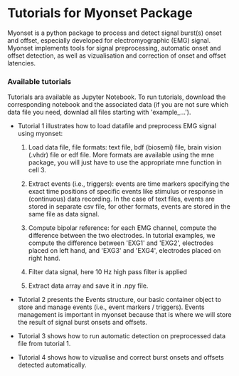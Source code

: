 # Tutorials for Myonset Package

Myonset is a python package to process and detect signal burst(s) onset and offset, especially developed for electromyographic (EMG) signal. 
Myonset implements tools for signal preprocessing, automatic onset and offset detection, as well as vizualisation and correction of onset and offset latencies.

### Available tutorials

Tutorials ara available as Jupyter Notebook. To run tutorials, download the corresponding notebook and the associated data (if you are not sure which data file you need, downlad all files starting with 'example_...').

- Tutorial 1 illustrates how to load datafile and preprocess EMG signal using myonset:
    1. Load data file, file formats: text file, bdf (biosemi) file, brain vision (.vhdr) file or edf file. More formats are available using the mne package, you will just have to use the appropriate mne function in cell 3.

    2. Extract events (i.e., triggers): events are time markers specifying the exact time positions of specific events like stimulus or response in (continuous) data recording. In the case of text files, events are stored in separate csv file, for other formats, events are stored in the same file as data signal.

    3. Compute bipolar reference: for each EMG channel, compute the difference between the two electrodes. In tutorial examples, we compute the difference between 'EXG1' and 'EXG2', electrodes placed on left hand, and 'EXG3' and 'EXG4', electrodes placed on right hand.

    4. Filter data signal, here 10 Hz high pass filter is applied

    5. Extract data array and save it in .npy file.

- Tutorial 2 presents the Events structure, our basic container object to store and manage events (i.e., event markers / triggers). Events management is important in myonset because that is where we will store the result of signal burst onsets and offsets.

- Tutorial 3 shows how to run automatic detection on preprocessed data file from tutorial 1.

- Tutorial 4 shows how to vizualise and correct burst onsets and offsets detected automatically. 




